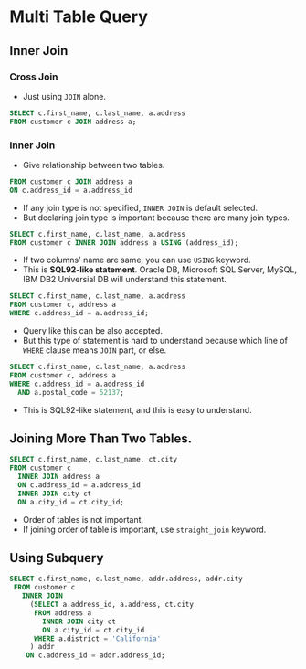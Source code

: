 # Multi Table Query
## Inner Join
### Cross Join
* Just using `JOIN` alone.
```sql
SELECT c.first_name, c.last_name, a.address
FROM customer c JOIN address a;
```
### Inner Join
* Give relationship between two tables.
```sql
FROM customer c JOIN address a
ON c.address_id = a.address_id
```
* If any join type is not specified, `INNER JOIN` is default selected.
* But declaring join type is important because there are many join types.

```sql
SELECT c.first_name, c.last_name, a.address
FROM customer c INNER JOIN address a USING (address_id);
```
* If two columns' name are same, you can use `USING` keyword.
* This is **SQL92-like statement**. Oracle DB, Microsoft SQL Server, MySQL, IBM DB2 Universial DB will understand this statement.

```sql
SELECT c.first_name, c.last_name, a.address 
FROM customer c, address a 
WHERE c.address_id = a.address_id;
```
* Query like this can be also accepted.
* But this type of statement is hard to understand because which line of `WHERE` clause means `JOIN` part, or else.

```sql
SELECT c.first_name, c.last_name, a.address
FROM customer c, address a
WHERE c.address_id = a.address_id
  AND a.postal_code = 52137;
```
* This is SQL92-like statement, and this is easy to understand.
## Joining More Than Two Tables.
```sql
SELECT c.first_name, c.last_name, ct.city
FROM customer c
  INNER JOIN address a
  ON c.address_id = a.address_id
  INNER JOIN city ct
  ON a.city_id = ct.city_id;
```
* Order of tables is not important.
* If joining order of table is important, use `straight_join` keyword.

## Using Subquery
```sql
SELECT c.first_name, c.last_name, addr.address, addr.city  
 FROM customer c  
   INNER JOIN
     (SELECT a.address_id, a.address, ct.city  
      FROM address a  
        INNER JOIN city ct  
        ON a.city_id = ct.city_id  
      WHERE a.district = 'California'  
     ) addr  
    ON c.address_id = addr.address_id;
```
